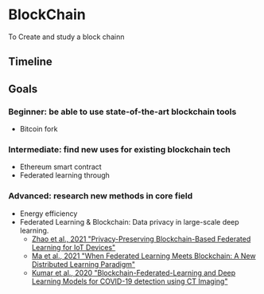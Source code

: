 # BlockChain
To Create and study a block chainn

## Timeline

## Goals

### Beginner: be able to use state-of-the-art blockchain tools
+ Bitcoin fork

### Intermediate: find new uses for existing blockchain tech
+ Ethereum smart contract
+ Federated learning through 

### Advanced: research new methods in core field
+ Energy efficiency
+ Federated Learning & Blockchain: Data privacy in large-scale deep learning.
  + [Zhao et al., 2021 "Privacy-Preserving Blockchain-Based Federated Learning for IoT Devices"](https://arxiv.org/pdf/1906.10893.pdf)
  + [Ma et al., 2021 "When Federated Learning Meets Blockchain: A New Distributed Learning Paradigm"](https://arxiv.org/pdf/2009.09338.pdf)
  + [Kumar et al., 2020 "Blockchain-Federated-Learning and Deep Learning Models for COVID-19 detection using CT Imaging"](https://arxiv.org/pdf/2007.06537.pdf)
